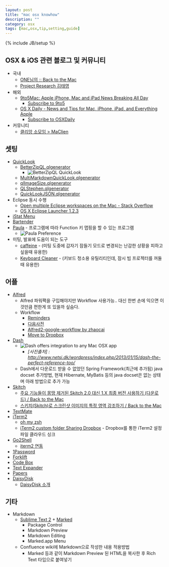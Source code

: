 ```yaml
---
layout: post
title: "mac osx knowhow"
description: ""
category: osx
tags: [mac,osx,tip,setting,guide]
---
```

{% include JB/setup %}

## OSX & iOS 관련 블로그 및 커뮤니티 ##
* 국내
    * [ONE님의 :: Back to the Mac](http://macnews.tistory.com)
    * [Project Research 김태영](http://projectresearch.co.kr/category/mac/)
* 해외
    * [9to5Mac: Apple iPhone, Mac and iPad News Breaking All Day](http://9to5mac.com/)
        * [Subscribe to 9to5](http://feedburner.google.com/fb/a/mailverify?uri=9To5Mac-MacAllDay)
    * [OS X Daily - News and Tips for Mac, iPhone, iPad, and Everything Apple](http://osxdaily.com)
        * [Subscribe to OSXDaily](http://feedburner.google.com/fb/a/mailverify?uri=osxdaily&loc=en_US)
* 커뮤니티
    * [클리앙 소모임 > MaClien](http://www.clien.net/cs2/bbs/board.php?bo_table=cm_mac)

## 셋팅 ##
* [QuickLook](http://macnews.tistory.com/830)
    * [BetterZipQL.qlgenerator](http://macitbetter.com/BetterZip-Quick-Look-Generator/)
        * ![BetterZipQL QuickLook](http://macitbetter.com/img/BetterZipQL11.jpg "BetterZipQL QuickLook")
    * [MultiMarkdownQuickLook.qlgenerator](http://multimarkdown.com/download/)
    * [qlImageSize.qlgenerator](https://github.com/Nyx0uf/qlImageSize)
    * [QLStephen.qlgenerator](http://whomwah.github.io/qlstephen/)
    * [QuickLookJSON.qlgenerator](http://www.sagtau.com/quicklookjson.html)
* Eclipse 동시 수행
    * [Open multiple Eclipse workspaces on the Mac - Stack Overflow](http://stackoverflow.com/questions/118243/open-multiple-eclipse-workspaces-on-the-mac)
    * [OS X Eclipse Launcher 1.2.3](http://marketplace.eclipse.org/content/osx-eclipse-launcher#.Ue8iYhbLASd)
* [iStat Menu](http://bjango.com/mac/istatmenus/)
* [Bartender](http://www.macbartender.com)
* [Paula](https://itunes.apple.com/kr/app/palua/id431494195?l=en&mt=12) - 프로그램에 따라 Function 키 맵핑을 할 수 있는 프로그램
    * ![Paula Preference](https://farm4.staticflickr.com/3833/12938871694_a7e0614618_z.jpg "Paula Preference")
* 미팅, 발표에 도움이 되는 도구
    * [caffeine](https://itunes.apple.com/kr/app/caffeine/id411246225?l=en&mt=12) - (미팅 도중에 갑자기 잠들기 모드로 변경되는 난감한 상황을 피하고 싶을때 유용한)
    * [Keyboard Cleaner](http://jan.prima.de/~jan/plok/archives/48-Keyboard-Cleaner.html) - (키보드 청소용 유틸리티인데, 잠시 빔 프로젝터를 꺼둘때 유용한)

## 어플 ##
* [Alfred](https://itunes.apple.com/kr/app/alfred/id405843582?l=en&mt=12)
    * Alfred 파워팩을 구입해야지만 Workflow 사용가능.. 대신 한번 손에 익으면 이것만큼 편한게 또 있을까 싶슴다.
    * Workflow
        * [Reminders](http://www.alfredforum.com/topic/917-reminders/)
        * [다음사전](http://www.clien.net/cs2/bbs/board.php?bo_table=cm_mac&wr_id=652636)
        * [Alfred2-google-workflow by zhaocai](http://zhaocai.github.io/alfred2-google-workflow/)
        * [Move to Dropbox](http://www.alfredforum.com/topic/460-to-dropbox-30-formerly-move-to-dropbox-url-to-the-clipboard/)
* [Dash](https://itunes.apple.com/kr/app/dash-docs-snippets/id458034879?l=en&mt=12)
    * ![Dash offers integration to any Mac OSX app](http://www.netsi.dk/wordpress/wp-content/uploads/2013/01/Dash-searchForSection.jpg "Dash offers integration to any Mac OSX app")
        * _\[사진출처\] : http://www.netsi.dk/wordpress/index.php/2013/01/15/dash-the-perfect-reference-too/_
    * Dash에서 다운로드 받을 수 없었던 Spring Framework(최근에 추가됨) java docset 추가방법, 현재 Hibernate, MyBatis 등의 java docset은 없는 상태며 아래 방법으로 추가 가능
* [Skitch](http://macnews.tistory.com/339)
    * [주요 기능들이 몽땅 제거된 Skitch 2.0 대신 1.X 최종 버전 사용하기 (다운로드) / Back to the Mac](http://macnews.tistory.com/339)
    * [스키치(Skitch)로 스크린샷 이미지의 특정 영역 강조하기 / Back to the Mac](http://macnews.tistory.com/1063)
* [TextMate](https://github.com/textmate/textmate)
* [iTerm2](http://www.iterm2.com)
    * [oh my zsh](https://github.com/robbyrussell/oh-my-zsh) 
    * [iTerm2 custom folder Sharing Dropbox](http://blog.techstacks.com/2011/08/new-iterm-2-beta-released-today.html) - Dropbox를 통한 iTerm2 설정파일 클라우드 싱크
* [Go2Shell](https://itunes.apple.com/kr/app/go2shell/id445770608?l=en&mt=12)
    * [iterm2 연동](http://superuser.com/questions/434660/how-to-open-go2shell-preferences-in-mac-osx)
* [1Password](https://itunes.apple.com/kr/app/1password-password-manager/id443987910?l=en&mt=12)
* [Forklift](https://itunes.apple.com/kr/app/forklift-file-manager-ftp/id412448059?l=en&mt=12)
* [Code Box](https://itunes.apple.com/kr/app/codebox/id412536790?l=en&mt=12)
* [Text Expander](https://itunes.apple.com/kr/app/textexpander-for-mac/id405274824?l=en&mt=12)
* [Papers](http://www.papersapp.com/papers/)
* [DaisyDisk](https://itunes.apple.com/kr/app/daisydisk/id411643860?l=en&mt=12)
    * [DaisyDisk 소개](http://macnews.tistory.com/1361)

## 기타 ##
* Markdown
    * [Sublime Text 2](http://www.sublimetext.com/2) + [Marked](https://itunes.apple.com/kr/app/marked/id448925439?l=en&mt=12)
        * Package Control
        * Markdown Preview
        * Markdown Editing
        * Marked.app Menu
    * Confluence wiki에 Markdown으로 작성한 내용 적용방법
        * Marked 등과 같이 Markdown Preview 된 HTML을 복사한 후 Rich Text 타입으로 붙여넣기